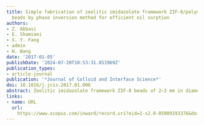```yaml
---
title: Simple fabrication of zeolitic imidazolate framework ZIF-8/polymer composite
  beads by phase inversion method for efficient oil sorption
authors:
- Z. Abbasi
- E. Shamsaei
- X. Y. Fang
- admin
- H. Wang
date: '2017-01-05'
publishDate: '2024-07-20T10:53:31.851969Z'
publication_types:
- article-journal
publication: '*Journal of Colloid and Interface Science*'
doi: 10.1016/j.jcis.2017.01.006
abstract: Zeolitic imidazolate framework ZIF-8 beads of 2–3 mm in diameter were prepared using a simple one-step phase inversion method. The beads were fabricated by different amounts of ZIF-8 to polyether sulfone (PES) ratios. ZIF-8 played the role of an adsorbent while PES acted as a binder in the composite matrix to keep the ZIF-8 particles. Since ZIF-8 is highly hydrophobic, the beads floated on water and adsorbed oil droplets successfully. This efficient oil adsorption is attributed to the hydrophobicity and high surface area of ZIF-8 particles which can effectively adsorb oil droplets. Different characterization techniques were used to understand the textural properties of the composite beads. The FESEM analysis showed that ZIF-8 particles were well coated and dispersed into the polymer bead composites and some pores are created on the beads surface at higher loadings which facilitated high oil sorption. The nitrogen adsorption-desorption indicated that ZIF-8/PES beads had very high surface area which makes them suitable for adsorption applications. The ZIF-8/PES beads demonstrate easy handling and recycling compared to ZIF-8 powder and showed superior buoyancy and oil sorption capacity compared with natural sorbents like activated carbon. This study shows the phase inversion method can be applied to produce a variety of functional composite bead materials for specific applications like adsorption.
links:
- name: URL
  url: 
    https://www.scopus.com/inward/record.uri?eid=2-s2.0-85009193376&doi=10.1016%2fj.jcis.2017.01.006&partnerID=40&md5=9706ebc6255c9eec62088fe1ab27ca09
---
```

